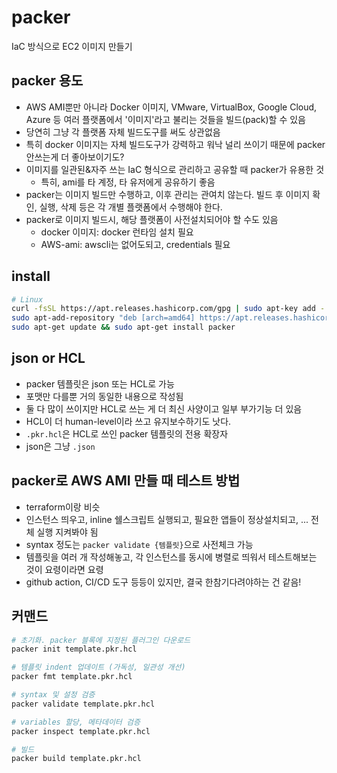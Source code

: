 # packer

IaC 방식으로 EC2 이미지 만들기

## packer 용도

- AWS AMI뿐만 아니라 Docker 이미지, VMware, VirtualBox, Google Cloud, Azure 등 여러 플랫폼에서 '이미지'라고 불리는 것들을 빌드(pack)할 수 있음
- 당연히 그냥 각 플랫폼 자체 빌드도구를 써도 상관없음
- 특히 docker 이미지는 자체 빌드도구가 강력하고 워낙 널리 쓰이기 때문에 packer 안쓰는게 더 좋아보이기도?
- 이미지를 일관된&자주 쓰는 IaC 형식으로 관리하고 공유할 때 packer가 유용한 것
  - 특히, ami를 타 계정, 타 유저에게 공유하기 좋음
- packer는 이미지 빌드만 수행하고, 이후 관리는 관여치 않는다. 빌드 후 이미지 확인, 실행, 삭제 등은 각 개별 플랫폼에서 수행해야 한다.
- packer로 이미지 빌드시, 해당 플랫폼이 사전설치되어야 할 수도 있음
  - docker 이미지: docker 런타임 설치 필요
  - AWS-ami: awscli는 없어도되고, credentials 필요

## install

```sh
# Linux
curl -fsSL https://apt.releases.hashicorp.com/gpg | sudo apt-key add -
sudo apt-add-repository "deb [arch=amd64] https://apt.releases.hashicorp.com $(lsb_release -cs) main"
sudo apt-get update && sudo apt-get install packer
```

## json or HCL

- packer 템플릿은 json 또는 HCL로 가능
- 포맷만 다를뿐 거의 동일한 내용으로 작성됨
- 둘 다 많이 쓰이지만 HCL로 쓰는 게 더 최신 사양이고 일부 부가기능 더 있음
- HCL이 더 human-level이라 쓰고 유지보수하기도 낫다.
- `.pkr.hcl`은 HCL로 쓰인 packer 템플릿의 전용 확장자
- json은 그냥 `.json`

## packer로 AWS AMI 만들 때 테스트 방법

- terraform이랑 비슷
- 인스턴스 띄우고, inline 쉘스크립트 실행되고, 필요한 앱들이 정상설치되고, ... 전체 실행 지켜봐야 됨
- syntax 정도는 `packer validate {템플릿}`으로 사전체크 가능
- 템플릿을 여러 개 작성해놓고, 각 인스턴스를 동시에 병렬로 띄워서 테스트해보는 것이 요령이라면 요령
- github action, CI/CD 도구 등등이 있지만, 결국 한참기다려야하는 건 같음!

## 커맨드

```sh
# 초기화. packer 블록에 지정된 플러그인 다운로드
packer init template.pkr.hcl

# 템플릿 indent 업데이트 (가독성, 일관성 개선)
packer fmt template.pkr.hcl

# syntax 및 설정 검증
packer validate template.pkr.hcl

# variables 할당, 메타데이터 검증
packer inspect template.pkr.hcl
```

```sh
# 빌드
packer build template.pkr.hcl
```
